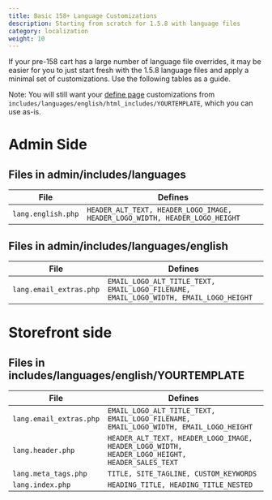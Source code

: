 ```yaml
---
title: Basic 158+ Language Customizations
description: Starting from scratch for 1.5.8 with language files
category: localization
weight: 10
---
```


If your pre-158 cart has a large number of language file overrides, it may be easier for you to just start fresh with the 1.5.8 language files and apply a minimal set of customizations.  Use the following tables as a guide.

Note: You will still want your [define page](/user/template/define_pages/#define_page_files) customizations from `includes/languages/english/html_includes/YOURTEMPLATE`, which you can use as-is.

# Admin Side 

## Files in admin/includes/languages 

|File|Defines|
|----|-------|
|`lang.english.php`|`HEADER_ALT_TEXT, HEADER_LOGO_IMAGE, HEADER_LOGO_WIDTH, HEADER_LOGO_HEIGHT` |

## Files in admin/includes/languages/english

|File|Defines|
|----|-------|
|`lang.email_extras.php`|`EMAIL_LOGO_ALT_TITLE_TEXT, EMAIL_LOGO_FILENAME, EMAIL_LOGO_WIDTH, EMAIL_LOGO_HEIGHT`| 


# Storefront side 

## Files in includes/languages/english/YOURTEMPLATE

|File|Defines|
|----|-------|
|`lang.email_extras.php`|`EMAIL_LOGO_ALT_TITLE_TEXT, EMAIL_LOGO_FILENAME, EMAIL_LOGO_WIDTH, EMAIL_LOGO_HEIGHT`| 
|`lang.header.php`|`HEADER_ALT_TEXT, HEADER_LOGO_IMAGE, HEADER_LOGO_WIDTH, HEADER_LOGO_HEIGHT, HEADER_SALES_TEXT`|
|`lang.meta_tags.php`|`TITLE, SITE_TAGLINE, CUSTOM_KEYWORDS `|
|`lang.index.php`|`HEADING_TITLE, HEADING_TITLE_NESTED`|


